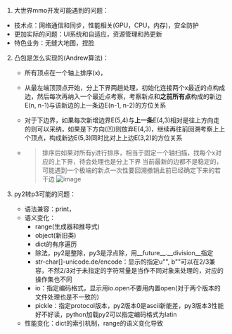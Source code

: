 1. 大世界mmo开发可能遇到的问题：
  - 技术点：网络通信和同步，性能相关(GPU，CPU，内存)，安全防护
  - 更加实际的问题：UI系统和自适应，资源管理和热更新
  - 特色业务：无缝大地图，捏脸

2. 凸包是怎么实现的(Andrew算法)：
   -  所有顶点在一个轴上排序(x)，
   -  从最左端顶顶点开始，分上下界两趟处理，初始化连接两个x最近的点构成边，然后每次再纳入一个最近点考察，考察新点和**之前所有点**构成的新边E(n, n-1)与该新边的上一条边E(n-1, n-2)的方位关系
   -  对于下边界，如果每次新增边界E(5,4)与**上一条**E(4,3)相对是往上方向走的则可以采纳，如果是下方向(凹)则放弃E(4,3)，继续再往前回溯考察上上个顶点，构成新边E(5,3)同时比对上上边E(3,2)的方位关系
   
   - > 排序后如果对所有y进行排序，相当于固定一个轴扫描，找每个x对应的上下界，待会处理也是分上下界
     > 当前最新的边都不是稳定的，可能遇到一个极端的新点一次性要回溯撤销此前已经确定下来的若干边
     > ![image](https://github.com/user-attachments/assets/2ab6ce8e-95c1-4922-9cf8-873e0ed07437)  

3. py2转p3可能的问题：
   - 语法兼容：print，
   - 语义变化：
     - range(生成器和推导式)
     - object(新旧类)
     - dict的有序遍历
     - 除法，py2是整除，py3是浮点除，用__future__.__division__指定
     - str-char[]-unicode.de/encode：显示的指定u"", b""可以在2/3兼容，不然2/3对于未指定的字符常量是当作不同对象来处理的，对应的操作集也不同
     - io：指定编码格式，显示用io.open不要用内置open(对于两个版本的文件处理也是不一致的)
     - pickle：指定protocol版本，py2版本0是ascii新能差，py3版本3性能好不好读，python加载py2可以指定编码格式为latin
   - 性能变化：dict的索引机制，range的语义变化导致
